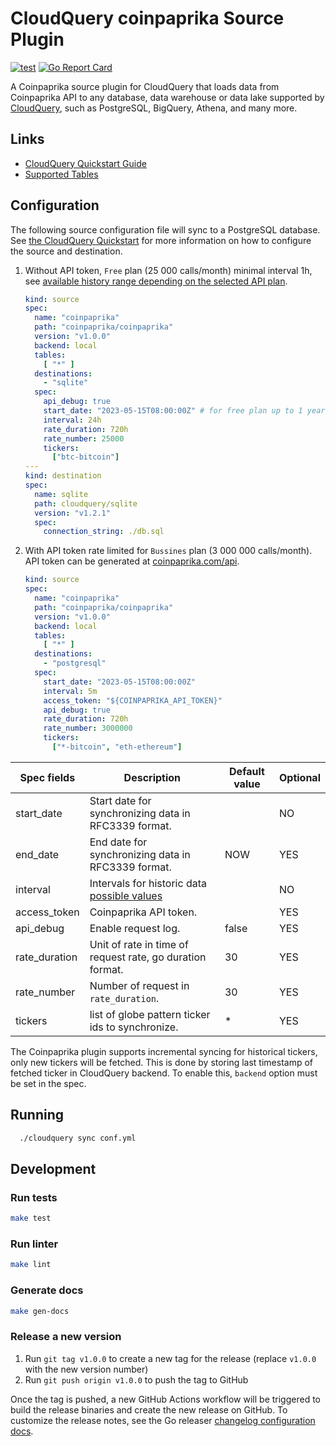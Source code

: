 # CloudQuery coinpaprika Source Plugin

[![test](https://github.com/coinpaprika/cq-source-coinpaprika/actions/workflows/test.yaml/badge.svg)](https://github.com/coinpaprika/cq-source-coinpaprika/actions/workflows/test.yaml)
[![Go Report Card](https://goreportcard.com/badge/github.com/coinpaprika/cq-source-coinpaprika)](https://goreportcard.com/report/github.com/coinpaprika/cq-source-coinpaprika)

A Coinpaprika source plugin for CloudQuery that loads data from Coinpaprika API to any database, data warehouse or data lake supported by [CloudQuery](https://www.cloudquery.io/), such as PostgreSQL, BigQuery, Athena, and many more.

## Links

 - [CloudQuery Quickstart Guide](https://www.cloudquery.io/docs/quickstart)
 - [Supported Tables](docs/tables/README.md)


## Configuration

The following source configuration file will sync to a PostgreSQL database. See [the CloudQuery Quickstart](https://www.cloudquery.io/docs/quickstart) for more information on how to configure the source and destination.

1. Without API token, `Free` plan (25 000 calls/month) minimal interval 1h, see  [available history range depending on the selected API plan](https://api.coinpaprika.com/#tag/Tickers/operation/getTickersHistoricalById).

     ```yaml
     kind: source
     spec:
       name: "coinpaprika"
       path: "coinpaprika/coinpaprika"
       version: "v1.0.0"
       backend: local
       tables:
         [ "*" ]
       destinations:
         - "sqlite"
       spec:
         api_debug: true
         start_date: "2023-05-15T08:00:00Z" # for free plan up to 1 year ago
         interval: 24h
         rate_duration: 720h
         rate_number: 25000
         tickers:
           ["btc-bitcoin"]
     ---
     kind: destination
     spec:
       name: sqlite
       path: cloudquery/sqlite
       version: "v1.2.1"
       spec:
         connection_string: ./db.sql    
     ```

2. With API token rate limited for `Bussines` plan (3 000 000 calls/month). API token can be generated at [coinpaprika.com/api](https://coinpaprika.com/api).

    ```yaml
    kind: source
    spec:
      name: "coinpaprika"
      path: "coinpaprika/coinpaprika"
      version: "v1.0.0"
      backend: local
      tables:
        [ "*" ]
      destinations:
        - "postgresql"
      spec: 
        start_date: "2023-05-15T08:00:00Z"
        interval: 5m 
        access_token: "${COINPAPRIKA_API_TOKEN}"
        api_debug: true
        rate_duration: 720h
        rate_number: 3000000
        tickers: 
          ["*-bitcoin", "eth-ethereum"]
    ```

| Spec fields   | Description                                                                                                                | Default value | Optional |
|---------------|----------------------------------------------------------------------------------------------------------------------------|---------------|----------|
| start_date    | Start date for synchronizing data in RFC3339 format.                                                                       |               | NO       |
| end_date      | End date for synchronizing data in RFC3339 format.                                                                         | NOW           | YES      |
| interval      | Intervals for historic data [possible values](https://api.coinpaprika.com/#tag/Tickers/operation/getTickersHistoricalById) |               | NO       |
| access_token  | Coinpaprika API token.                                                                                                     |               | YES      |
| api_debug     | Enable request log.                                                                                                        | false         | YES      |
| rate_duration | Unit of rate in time of request rate, go duration format.                                                                  | 30            | YES      |
| rate_number   | Number of request in `rate_duration`.                                                                                      | 30            | YES      |
| tickers       | list of globe pattern ticker ids to synchronize.                                                                           | *             | YES      |


The Coinpaprika plugin supports incremental syncing for historical tickers, only new tickers will be fetched. This is done by storing last timestamp of fetched ticker in CloudQuery backend. To enable this, `backend` option must be set in the spec. 

## Running
```bash
  ./cloudquery sync conf.yml
```

## Development

### Run tests

```bash
make test
```

### Run linter

```bash
make lint
```

### Generate docs

```bash
make gen-docs
```

### Release a new version

1. Run `git tag v1.0.0` to create a new tag for the release (replace `v1.0.0` with the new version number)
2. Run `git push origin v1.0.0` to push the tag to GitHub  

Once the tag is pushed, a new GitHub Actions workflow will be triggered to build the release binaries and create the new release on GitHub.
To customize the release notes, see the Go releaser [changelog configuration docs](https://goreleaser.com/customization/changelog/#changelog).
